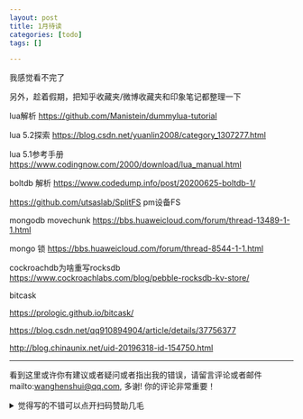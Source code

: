 ```yaml
---
layout: post
title: 1月待读
categories: [todo]
tags: []

---
```


我感觉看不完了

另外，趁着假期，把知乎收藏夹/微博收藏夹和印象笔记都整理一下

<!-- more -->


lua解析 https://github.com/Manistein/dummylua-tutorial

lua 5.2探索 https://blog.csdn.net/yuanlin2008/category_1307277.html

lua 5.1参考手册 https://www.codingnow.com/2000/download/lua_manual.html



boltdb 解析 https://www.codedump.info/post/20200625-boltdb-1/



https://github.com/utsaslab/SplitFS pm设备FS

mongodb movechunk https://bbs.huaweicloud.com/forum/thread-13489-1-1.html

mongo 锁 https://bbs.huaweicloud.com/forum/thread-8544-1-1.html



cockroachdb为啥重写rocksdb https://www.cockroachlabs.com/blog/pebble-rocksdb-kv-store/



bitcask

https://prologic.github.io/bitcask/

https://blog.csdn.net/qq910894904/article/details/37756377

http://blog.chinaunix.net/uid-20196318-id-154750.html 


---

看到这里或许你有建议或者疑问或者指出我的错误，请留言评论或者邮件mailto:wanghenshui@qq.com, 多谢!  你的评论非常重要！

<details>
<summary>觉得写的不错可以点开扫码赞助几毛</summary>
<img src="https://wanghenshui.github.io/assets/wepay.png" alt="微信转账">
</details>

